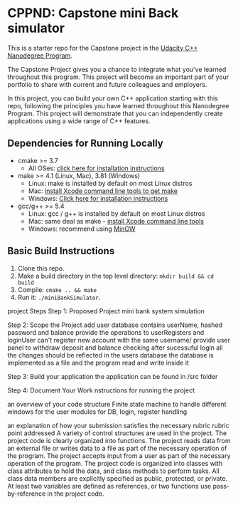 # CPPND: Capstone mini Back simulator

This is a starter repo for the Capstone project in the [Udacity C++ Nanodegree Program](https://www.udacity.com/course/c-plus-plus-nanodegree--nd213).

The Capstone Project gives you a chance to integrate what you've learned throughout this program. This project will become an important part of your portfolio to share with current and future colleagues and employers.

In this project, you can build your own C++ application starting with this repo, following the principles you have learned throughout this Nanodegree Program. This project will demonstrate that you can independently create applications using a wide range of C++ features.

## Dependencies for Running Locally
* cmake >= 3.7
  * All OSes: [click here for installation instructions](https://cmake.org/install/)
* make >= 4.1 (Linux, Mac), 3.81 (Windows)
  * Linux: make is installed by default on most Linux distros
  * Mac: [install Xcode command line tools to get make](https://developer.apple.com/xcode/features/)
  * Windows: [Click here for installation instructions](http://gnuwin32.sourceforge.net/packages/make.htm)
* gcc/g++ >= 5.4
  * Linux: gcc / g++ is installed by default on most Linux distros
  * Mac: same deal as make - [install Xcode command line tools](https://developer.apple.com/xcode/features/)
  * Windows: recommend using [MinGW](http://www.mingw.org/)

## Basic Build Instructions

1. Clone this repo.
2. Make a build directory in the top level directory: `mkdir build && cd build`
3. Compile: `cmake .. && make`
4. Run it: `./miniBankSimulator`.

project Steps
Step 1: Proposed Project
mini bank system simulation

Step 2: Scope the Project
add user database contains userName, hashed password  and balance
provide the operations to userRegisters and loginUser
can't register new account with the same username/
provide user panel to withdraw deposit and balance checking after sucessuful login
all the changes should be reflected in the users database
the database is implemented as a file and the program read and write inside it

Step 3: Build your application
the application can be found in /src folder

Step 4: Document Your Work
nstructions for running the project

an overview of your code structure
Finite state machine to handle different windows for the user
modules for DB, login, register handling

an explanation of how your submission satisfies the necessary rubric
rubric point addressed
A variety of control structures are used in the project.
The project code is clearly organized into functions.
The project reads data from an external file or writes data to a file as part of the necessary operation of the program.
The project accepts input from a user as part of the necessary operation of the program.
The project code is organized into classes with class attributes to hold the data, and class methods to perform tasks.
All class data members are explicitly specified as public, protected, or private.
At least two variables are defined as references, or two functions use pass-by-reference in the project code.
